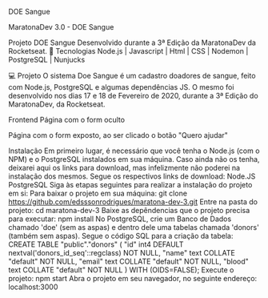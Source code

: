 DOE Sangue

MaratonaDev 3.0 - DOE Sangue
 

Projeto DOE Sangue Desenvolvido durante a 3ª Edição da MaratonaDev da Rocketseat.
🚀 Tecnologias
Node.js | Javascript | Html | CSS | Nodemon | PostgreSQL | Nunjucks

💻 Projeto
O sistema Doe Sangue é um cadastro doadores de sangue, feito com Node.js, PostgreSQL e algumas dependências JS. O mesmo foi desenvolvido nos dias 17 e 18 de Fevereiro de 2020, durante a 3ª Edição do MaratonaDev, da Rocketseat.

Frontend
Página com o form oculto 

Página com o form exposto, ao ser clicado o botão "Quero ajudar" 

Instalação
Em primeiro lugar, é necessário que você tenha o Node.js (com o NPM) e o PostgreSQL instalados em sua máquina. Caso ainda não os tenha, deixarei aqui os links para download, mas infelizmente não poderei na instalação dos mesmos. Segue os respectivos links de download:
Node.JS
PostgreSQL
Siga às etapas seguintes para realizar a instalação do projeto em si:
Para baixar o projeto em sua máquina:
git clone https://github.com/edsssonrodrigues/maratona-dev-3.git
Entre na pasta do projeto:
cd maratona-dev-3
Baixe as depêndencias que o projeto precisa para executar:
npm install
No PostgreSQL, crie um Banco de Dados chamado 'doe' (sem as aspas) e dentro dele uma tabelas chamada 'donors' (também sem aspas). Segue o código SQL para a criação da tabela:
CREATE TABLE "public"."donors" (
"id" int4 DEFAULT nextval('donors_id_seq'::regclass) NOT NULL,
"name" text COLLATE "default" NOT NULL,
"email" text COLLATE "default" NOT NULL,
"blood" text COLLATE "default" NOT NULL
)
WITH (OIDS=FALSE);
Execute o projeto:
npm start
Abra o projeto em seu navegador, no seguinte endereço:
localhost:3000
